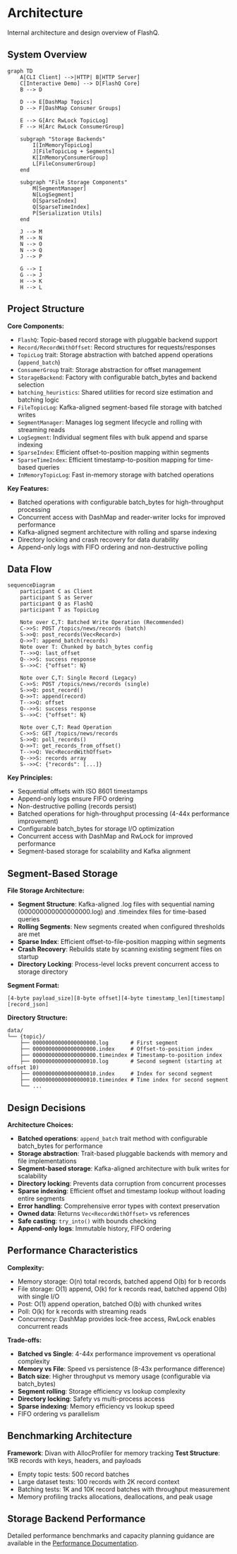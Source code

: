 # Architecture

Internal architecture and design overview of FlashQ.

## System Overview

```mermaid
graph TD
    A[CLI Client] -->|HTTP| B[HTTP Server]
    C[Interactive Demo] --> D[FlashQ Core]
    B --> D
    
    D --> E[DashMap Topics]
    D --> F[DashMap Consumer Groups]
    
    E --> G[Arc RwLock TopicLog]
    F --> H[Arc RwLock ConsumerGroup]
    
    subgraph "Storage Backends"
        I[InMemoryTopicLog]
        J[FileTopicLog + Segments]
        K[InMemoryConsumerGroup]
        L[FileConsumerGroup]
    end
    
    subgraph "File Storage Components"
        M[SegmentManager]
        N[LogSegment]
        O[SparseIndex]
        Q[SparseTimeIndex]
        P[Serialization Utils]
    end
    
    J --> M
    M --> N
    N --> O
    N --> Q
    J --> P
    
    G --> I
    G --> J
    H --> K
    H --> L
```

## Project Structure

**Core Components:**
- `FlashQ`: Topic-based record storage with pluggable backend support
- `Record/RecordWithOffset`: Record structures for requests/responses
- `TopicLog` trait: Storage abstraction with batched append operations (`append_batch`)
- `ConsumerGroup` trait: Storage abstraction for offset management
- `StorageBackend`: Factory with configurable batch_bytes and backend selection
- `batching_heuristics`: Shared utilities for record size estimation and batching logic
- `FileTopicLog`: Kafka-aligned segment-based file storage with batched writes
- `SegmentManager`: Manages log segment lifecycle and rolling with streaming reads
- `LogSegment`: Individual segment files with bulk append and sparse indexing
- `SparseIndex`: Efficient offset-to-position mapping within segments
- `SparseTimeIndex`: Efficient timestamp-to-position mapping for time-based queries
- `InMemoryTopicLog`: Fast in-memory storage with batched operations

**Key Features:**
- Batched operations with configurable batch_bytes for high-throughput processing
- Concurrent access with DashMap and reader-writer locks for improved performance
- Kafka-aligned segment architecture with rolling and sparse indexing
- Directory locking and crash recovery for data durability
- Append-only logs with FIFO ordering and non-destructive polling

## Data Flow

```mermaid
sequenceDiagram
    participant C as Client
    participant S as Server  
    participant Q as FlashQ
    participant T as TopicLog
    
    Note over C,T: Batched Write Operation (Recommended)
    C->>S: POST /topics/news/records (batch)
    S->>Q: post_records(Vec<Record>)
    Q->>T: append_batch(records)
    Note over T: Chunked by batch_bytes config
    T-->>Q: last_offset
    Q-->>S: success response
    S-->>C: {"offset": N}
    
    Note over C,T: Single Record (Legacy)
    C->>S: POST /topics/news/records (single)
    S->>Q: post_record()
    Q->>T: append(record)
    T-->>Q: offset
    Q-->>S: success response
    S-->>C: {"offset": N}
    
    Note over C,T: Read Operation
    C->>S: GET /topics/news/records
    S->>Q: poll_records()  
    Q->>T: get_records_from_offset()
    T-->>Q: Vec<RecordWithOffset>
    Q-->>S: records array
    S-->>C: {"records": [...]}
```

**Key Principles:**
- Sequential offsets with ISO 8601 timestamps
- Append-only logs ensure FIFO ordering  
- Non-destructive polling (records persist)
- Batched operations for high-throughput processing (4-44x performance improvement)
- Configurable batch_bytes for storage I/O optimization
- Concurrent access with DashMap and RwLock for improved performance
- Segment-based storage for scalability and Kafka alignment

## Segment-Based Storage

**File Storage Architecture:**
- **Segment Structure**: Kafka-aligned .log files with sequential naming (000000000000000000.log) and .timeindex files for time-based queries
- **Rolling Segments**: New segments created when configured thresholds are met
- **Sparse Index**: Efficient offset-to-file-position mapping within segments
- **Crash Recovery**: Rebuilds state by scanning existing segment files on startup
- **Directory Locking**: Process-level locks prevent concurrent access to storage directory

**Segment Format:**
```
[4-byte payload_size][8-byte offset][4-byte timestamp_len][timestamp][record_json]
```

**Directory Structure:**
```
data/
└── {topic}/
    ├── 00000000000000000000.log       # First segment
    ├── 00000000000000000000.index     # Offset-to-position index
    ├── 00000000000000000000.timeindex # Timestamp-to-position index
    ├── 00000000000000000010.log       # Second segment (starting at offset 10)
    ├── 00000000000000000010.index     # Index for second segment
    ├── 00000000000000000010.timeindex # Time index for second segment
    └── ...
```

## Design Decisions

**Architecture Choices:**
- **Batched operations**: `append_batch` trait method with configurable batch_bytes for performance
- **Storage abstraction**: Trait-based pluggable backends with memory and file implementations
- **Segment-based storage**: Kafka-aligned architecture with bulk writes for scalability
- **Directory locking**: Prevents data corruption from concurrent processes
- **Sparse indexing**: Efficient offset and timestamp lookup without loading entire segments
- **Error handling**: Comprehensive error types with context preservation
- **Owned data**: Returns `Vec<RecordWithOffset>` vs references
- **Safe casting**: `try_into()` with bounds checking
- **Append-only logs**: Immutable history, FIFO ordering

## Performance Characteristics

**Complexity:**
- Memory storage: O(n) total records, batched append O(b) for b records
- File storage: O(1) append, O(k) for k records read, batched append O(b) with single I/O
- Post: O(1) append operation, batched O(b) with chunked writes
- Poll: O(k) for k records with streaming reads
- Concurrency: DashMap provides lock-free access, RwLock enables concurrent reads

**Trade-offs:**
- **Batched vs Single**: 4-44x performance improvement vs operational complexity
- **Memory vs File**: Speed vs persistence (8-43x performance difference)
- **Batch size**: Higher throughput vs memory usage (configurable via batch_bytes)
- **Segment rolling**: Storage efficiency vs lookup complexity
- **Directory locking**: Safety vs multi-process access
- **Sparse indexing**: Memory efficiency vs lookup speed
- FIFO ordering vs parallelism

## Benchmarking Architecture

**Framework**: Divan with AllocProfiler for memory tracking
**Test Structure**: 1KB records with keys, headers, and payloads
- Empty topic tests: 500 record batches  
- Large dataset tests: 100 records with 2K record context
- Batching tests: 1K and 10K record batches with throughput measurement
- Memory profiling tracks allocations, deallocations, and peak usage

## Storage Backend Performance

Detailed performance benchmarks and capacity planning guidance are available in the [Performance Documentation](performance.md).